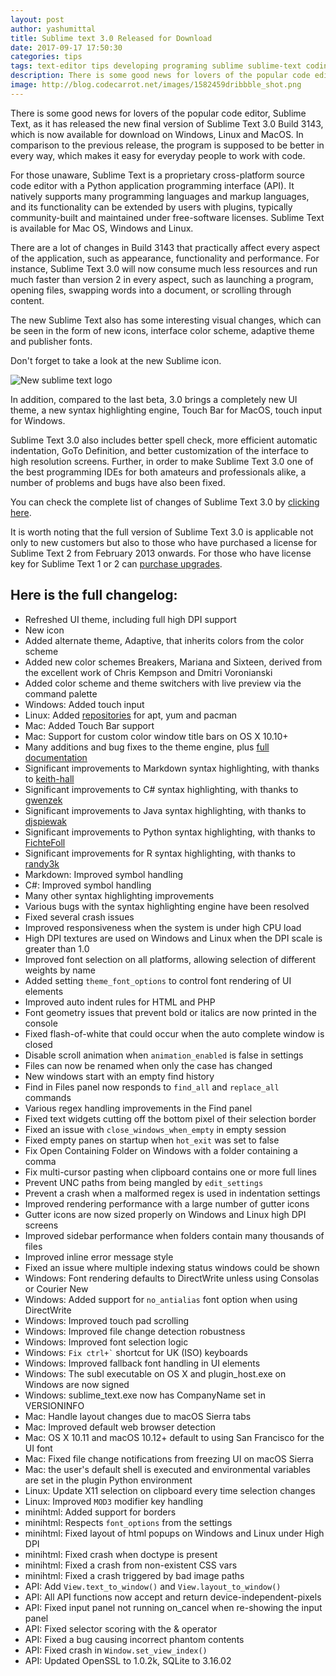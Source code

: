 ```yaml
---
layout: post
author: yashumittal
title: Sublime text 3.0 Released for Download
date: 2017-09-17 17:50:30
categories: tips
tags: text-editor tips developing programing sublime sublime-text coding
description: There is some good news for lovers of the popular code editor, Sublime Text, as it has released the new final version of Sublime
image: http://blog.codecarrot.net/images/1582459dribbble_shot.png
---
```


There is some good news for lovers of the popular code editor, Sublime Text, as it has released the new final version of Sublime Text 3.0 Build 3143, which is now available for download on Windows, Linux and MacOS. In comparison to the previous release, the program is supposed to be better in every way, which makes it easy for everyday people to work with code.

For those unaware, Sublime Text is a proprietary cross-platform source code editor with a Python application programming interface (API). It natively supports many programming languages and markup languages, and its functionality can be extended by users with plugins, typically community-built and maintained under free-software licenses. Sublime Text is available for Mac OS, Windows and Linux.

There are a lot of changes in Build 3143 that practically affect every aspect of the application, such as appearance, functionality and performance. For instance, Sublime Text 3.0 will now consume much less resources and run much faster than version 2 in every aspect, such as launching a program, opening files, swapping words into a document, or scrolling through content.

The new Sublime Text also has some interesting visual changes, which can be seen in the form of new icons, interface color scheme, adaptive theme and publisher fonts.

Don't forget to take a look at the new Sublime icon.

![New sublime text logo](http://blog.codecarrot.net/images/sublime-text-new-logo-preview.png)

In addition, compared to the last beta, 3.0 brings a completely new UI theme, a new syntax highlighting engine, Touch Bar for MacOS, touch input for Windows.

Sublime Text 3.0 also includes better spell check, more efficient automatic indentation, GoTo Definition, and better customization of the interface to high resolution screens. Further, in order to make Sublime Text 3.0 one of the best programming IDEs for both amateurs and professionals alike, a number of problems and bugs have also been fixed.

You can check the complete list of changes of Sublime Text 3.0 by [clicking here](https://www.sublimetext.com/2to3).

It is worth noting that the full version of Sublime Text 3.0 is applicable not only to new customers but also to those who have purchased a license for Sublime Text 2 from February 2013 onwards. For those who have license key for Sublime Text 1 or 2 can [purchase upgrades](https://www.sublimetext.com/upgrade).

## Here is the full changelog:

* Refreshed UI theme, including full high DPI support
* New icon
* Added alternate theme, Adaptive, that inherits colors from the color scheme
* Added new color schemes Breakers, Mariana and Sixteen, derived from the excellent work of Chris Kempson and Dmitri Voronianski
* Added color scheme and theme switchers with live preview via the command palette
* Windows: Added touch input
* Linux: Added [repositories](https://www.sublimetext.com/docs/3/linux_repositories.html) for apt, yum and pacman
* Mac: Added Touch Bar support
* Mac: Support for custom color window title bars on OS X 10.10+
* Many additions and bug fixes to the theme engine, plus [full documentation](https://www.sublimetext.com/docs/3/themes.html)
* Significant improvements to Markdown syntax highlighting, with thanks to [keith-hall](https://github.com/keith-hall)
* Significant improvements to C# syntax highlighting, with thanks to [gwenzek](https://github.com/gwenzek)
* Significant improvements to Java syntax highlighting, with thanks to [djspiewak](https://github.com/djspiewak)
* Significant improvements to Python syntax highlighting, with thanks to [FichteFoll](https://github.com/FichteFoll)
* Significant improvements for R syntax highlighting, with thanks to [randy3k](https://github.com/randy3k)
* Markdown: Improved symbol handling
* C#: Improved symbol handling
* Many other syntax highlighting improvements
* Various bugs with the syntax highlighting engine have been resolved
* Fixed several crash issues
* Improved responsiveness when the system is under high CPU load
* High DPI textures are used on Windows and Linux when the DPI scale is greater than 1.0
* Improved font selection on all platforms, allowing selection of different weights by name
* Added setting `theme_font_options` to control font rendering of UI elements
* Improved auto indent rules for HTML and PHP
* Font geometry issues that prevent bold or italics are now printed in the console
* Fixed flash-of-white that could occur when the auto complete window is closed
* Disable scroll animation when `animation_enabled` is false in settings
* Files can now be renamed when only the case has changed
* New windows start with an empty find history
* Find in Files panel now responds to `find_all` and `replace_all` commands
* Various regex handling improvements in the Find panel
* Fixed text widgets cutting off the bottom pixel of their selection border
* Fixed an issue with `close_windows_when_empty` in empty session
* Fixed empty panes on startup when `hot_exit` was set to false
* Fix Open Containing Folder on Windows with a folder containing a comma
* Fix multi-cursor pasting when clipboard contains one or more full lines
* Prevent UNC paths from being mangled by `edit_settings`
* Prevent a crash when a malformed regex is used in indentation settings
* Improved rendering performance with a large number of gutter icons
* Gutter icons are now sized properly on Windows and Linux high DPI screens
* Improved sidebar performance when folders contain many thousands of files
* Improved inline error message style
* Fixed an issue where multiple indexing status windows could be shown
* Windows: Font rendering defaults to DirectWrite unless using Consolas or Courier New
* Windows: Added support for `no_antialias` font option when using DirectWrite
* Windows: Improved touch pad scrolling
* Windows: Improved file change detection robustness
* Windows: Improved font selection logic
* Windows: ``` Fix ctrl+` ``` shortcut for UK (ISO) keyboards
* Windows: Improved fallback font handling in UI elements
* Windows: The subl executable on OS X and plugin_host.exe on Windows are now signed
* Windows: sublime_text.exe now has CompanyName set in VERSIONINFO
* Mac: Handle layout changes due to macOS Sierra tabs
* Mac: Improved default web browser detection
* Mac: OS X 10.11 and macOS 10.12+ default to using San Francisco for the UI font
* Mac: Fixed file change notifications from freezing UI on macOS Sierra
* Mac: the user's default shell is executed and environmental variables are set in the plugin Python environment
* Linux: Update X11 selection on clipboard every time selection changes
* Linux: Improved `MOD3` modifier key handling
* minihtml: Added support for borders
* minihtml: Respects `font_options` from the settings
* minihtml: Fixed layout of html popups on Windows and Linux under High DPI
* minihtml: Fixed crash when doctype is present
* minihtml: Fixed a crash from non-existent CSS vars
* minihtml: Fixed a crash triggered by bad image paths
* API: Add `View.text_to_window()` and `View.layout_to_window()`
* API: All API functions now accept and return device-independent-pixels
* API: Fixed input panel not running on_cancel when re-showing the input panel
* API: Fixed selector scoring with the & operator
* API: Fixed a bug causing incorrect phantom contents
* API: Fixed crash in `Window.set_view_index()`
* API: Updated OpenSSL to 1.0.2k, SQLite to 3.16.02
